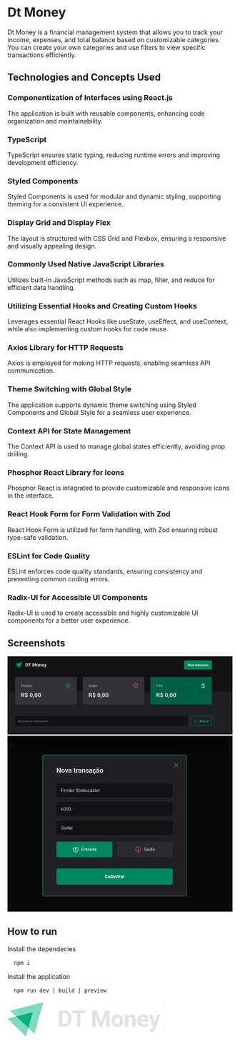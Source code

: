 # Dt Money

Dt Money is a financial management system that allows you to track your income, expenses, and total balance based on customizable categories. You can create your own categories and use filters to view specific transactions efficiently.

## Technologies and Concepts Used

### Componentization of Interfaces using React.js
The application is built with reusable components, enhancing code organization and maintainability.

### TypeScript
TypeScript ensures static typing, reducing runtime errors and improving development efficiency.

### Styled Components
Styled Components is used for modular and dynamic styling, supporting theming for a consistent UI experience.

### Display Grid and Display Flex
The layout is structured with CSS Grid and Flexbox, ensuring a responsive and visually appealing design.

### Commonly Used Native JavaScript Libraries
Utilizes built-in JavaScript methods such as map, filter, and reduce for efficient data handling.

### Utilizing Essential Hooks and Creating Custom Hooks
Leverages essential React Hooks like useState, useEffect, and useContext, while also implementing custom hooks for code reuse.

### Axios Library for HTTP Requests
Axios is employed for making HTTP requests, enabling seamless API communication.

### Theme Switching with Global Style
The application supports dynamic theme switching using Styled Components and Global Style for a seamless user experience.

### Context API for State Management
The Context API is used to manage global states efficiently, avoiding prop drilling.

### Phosphor React Library for Icons
Phosphor React is integrated to provide customizable and responsive icons in the interface.

### React Hook Form for Form Validation with Zod
React Hook Form is utilized for form handling, with Zod ensuring robust type-safe validation.

### ESLint for Code Quality
ESLint enforces code quality standards, ensuring consistency and preventing common coding errors.

### Radix-UI for Accessible UI Components
Radix-UI is used to create accessible and highly customizable UI components for a better user experience.
## Screenshots

![HomeView](/src/assets/screenshots/home-view.png)
![CreateTransactionView](/src/assets/screenshots/create-transaction-view.png)

## How to run

Install the dependecies

```bash
  npm i
```
Install the application

```bash
  npm run dev | build | preview
```

![Logo](/src/assets/logo.svg)
